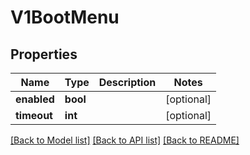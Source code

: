 # V1BootMenu

## Properties
Name | Type | Description | Notes
------------ | ------------- | ------------- | -------------
**enabled** | **bool** |  | [optional] 
**timeout** | **int** |  | [optional] 

[[Back to Model list]](../README.md#documentation-for-models) [[Back to API list]](../README.md#documentation-for-api-endpoints) [[Back to README]](../README.md)


